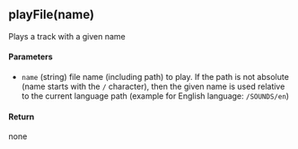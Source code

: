 <!-- This file was generated by the script. Do not edit it, any changes will be lost! -->

## playFile(name)



Plays a track with a given name


#### Parameters

* `name` (string) file name (including path) to play. If the path is not 
absolute (name starts with the `/` character), then the given name is used relative to
the current language path (example for English language: `/SOUNDS/en`)




#### Return

none

